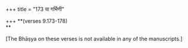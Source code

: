 +++
title = "173 या गर्भिणी"

+++
**(verses 9.173-178)  
**

\[The Bhāṣya on these verses is not available in any of the
manuscripts.\]


